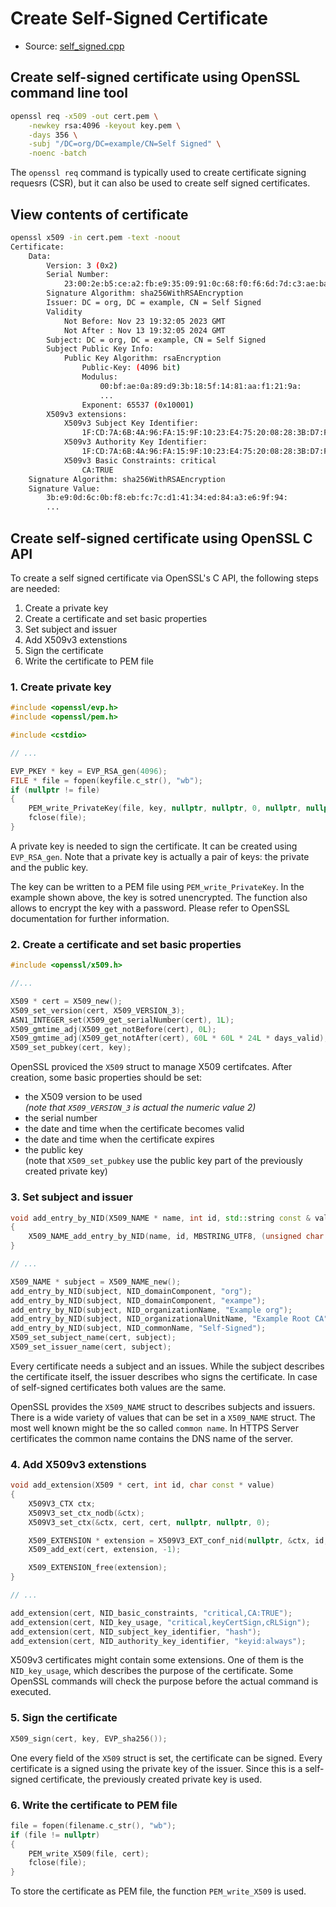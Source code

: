 # Create Self-Signed Certificate

- Source: [self_signed.cpp](../src/self_signed.cpp)

## Create self-signed certificate using OpenSSL command line tool

```bash
openssl req -x509 -out cert.pem \
    -newkey rsa:4096 -keyout key.pem \
    -days 356 \
    -subj "/DC=org/DC=example/CN=Self Signed" \
    -noenc -batch
```

The `openssl req` command is typically used to create certificate
signing requesrs (CSR), but it can also be used to create self
signed certificates.

## View contents of certificate

```bash
openssl x509 -in cert.pem -text -noout
Certificate:
    Data:
        Version: 3 (0x2)
        Serial Number:
            23:00:2e:b5:ce:a2:fb:e9:35:09:91:0c:68:f0:f6:6d:7d:c3:ae:ba
        Signature Algorithm: sha256WithRSAEncryption
        Issuer: DC = org, DC = example, CN = Self Signed
        Validity
            Not Before: Nov 23 19:32:05 2023 GMT
            Not After : Nov 13 19:32:05 2024 GMT
        Subject: DC = org, DC = example, CN = Self Signed
        Subject Public Key Info:
            Public Key Algorithm: rsaEncryption
                Public-Key: (4096 bit)
                Modulus:
                    00:bf:ae:0a:89:d9:3b:18:5f:14:81:aa:f1:21:9a:
                    ...
                Exponent: 65537 (0x10001)
        X509v3 extensions:
            X509v3 Subject Key Identifier: 
                1F:CD:7A:6B:4A:96:FA:15:9F:10:23:E4:75:20:08:28:3B:D7:FA:55
            X509v3 Authority Key Identifier: 
                1F:CD:7A:6B:4A:96:FA:15:9F:10:23:E4:75:20:08:28:3B:D7:FA:55
            X509v3 Basic Constraints: critical
                CA:TRUE
    Signature Algorithm: sha256WithRSAEncryption
    Signature Value:
        3b:e9:0d:6c:0b:f8:eb:fc:7c:d1:41:34:ed:84:a3:e6:9f:94:
        ...
```

## Create self-signed certificate using OpenSSL C API

To create a self signed certificate via OpenSSL's C API, the
following steps are needed:

1. Create a private key
2. Create a certificate and set basic properties
3. Set subject and issuer
4. Add X509v3 extenstions
5. Sign the certificate
6. Write the certificate to PEM file

### 1. Create private key

```C++
#include <openssl/evp.h>
#include <openssl/pem.h>

#include <cstdio>

// ...

EVP_PKEY * key = EVP_RSA_gen(4096);
FILE * file = fopen(keyfile.c_str(), "wb");
if (nullptr != file)
{
    PEM_write_PrivateKey(file, key, nullptr, nullptr, 0, nullptr, nullptr);
    fclose(file);
}
```

A private key is needed to sign the certificate. It can be created using
`EVP_RSA_gen`. Note that a private key is actually a pair of keys: the
private and the public key.

The key can be written to a PEM file using `PEM_write_PrivateKey`. In the
example shown above, the key is sotred unencrypted. The function also
allows to encrypt the key with a password. Please refer to OpenSSL documentation
for further information.

### 2. Create a certificate and set basic properties

```C++
#include <openssl/x509.h>

//...

X509 * cert = X509_new();
X509_set_version(cert, X509_VERSION_3);
ASN1_INTEGER_set(X509_get_serialNumber(cert), 1L);
X509_gmtime_adj(X509_get_notBefore(cert), 0L);
X509_gmtime_adj(X509_get_notAfter(cert), 60L * 60L * 24L * days_valid);
X509_set_pubkey(cert, key);
```

OpenSSL proviced the `X509` struct to manage X509 certifcates. After
creation, some basic properties should be set:

- the X509 version to be used  
  _(note that `X509_VERSION_3` is actual the numeric value 2)_
- the serial number  
- the date and time when the certificate becomes valid
- the date and time when the certificate expires
- the public key  
  (note that `X509_set_pubkey` use the public key part of the previously created private key)

### 3. Set subject and issuer

```C++
void add_entry_by_NID(X509_NAME * name, int id, std::string const & value)
{
    X509_NAME_add_entry_by_NID(name, id, MBSTRING_UTF8, (unsigned char const *) value.c_str(), -1, -1, 0);
}

// ...

X509_NAME * subject = X509_NAME_new();
add_entry_by_NID(subject, NID_domainComponent, "org");
add_entry_by_NID(subject, NID_domainComponent, "exampe");
add_entry_by_NID(subject, NID_organizationName, "Example org");
add_entry_by_NID(subject, NID_organizationalUnitName, "Example Root CA");
add_entry_by_NID(subject, NID_commonName, "Self-Signed");
X509_set_subject_name(cert, subject);
X509_set_issuer_name(cert, subject);
```

Every certificate needs a subject and an issues. While the subject describes
the certificate itself, the issuer describes who signs the certificate. In
case of self-signed certificates both values are the same.

OpenSSL provides the `X509_NAME` struct to describes subjects and issuers. There
is a wide variety of values that can be set in a `X509_NAME` struct. The most
well known might be the so called `common name`. In HTTPS Server certificates the
common name contains the DNS name of the server.

### 4. Add X509v3 extenstions

```C++
void add_extension(X509 * cert, int id, char const * value)
{
    X509V3_CTX ctx;
    X509V3_set_ctx_nodb(&ctx);
    X509V3_set_ctx(&ctx, cert, cert, nullptr, nullptr, 0);

    X509_EXTENSION * extension = X509V3_EXT_conf_nid(nullptr, &ctx, id, value);
    X509_add_ext(cert, extension, -1);

    X509_EXTENSION_free(extension);
}

// ...

add_extension(cert, NID_basic_constraints, "critical,CA:TRUE");
add_extension(cert, NID_key_usage, "critical,keyCertSign,cRLSign");
add_extension(cert, NID_subject_key_identifier, "hash");
add_extension(cert, NID_authority_key_identifier, "keyid:always");
```

X509v3 certificates might contain some extensions. One of them is
the `NID_key_usage`, which describes the purpose of the certificate. Some
OpenSSL commands will check the purpose before the actual command is
executed.

### 5. Sign the certificate

```C++
X509_sign(cert, key, EVP_sha256());
```

One every field of the `X509` struct is set, the certificate can be signed.
Every certificate is a signed using the private key of the issuer. Since
this is a self-signed certificate, the previously created private key
is used.

### 6. Write the certificate to PEM file

```C++
file = fopen(filename.c_str(), "wb");
if (file != nullptr)
{
    PEM_write_X509(file, cert);
    fclose(file);
}
```

To store the certificate as PEM file, the function `PEM_write_X509` is used.
